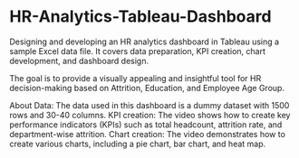 # HR-Analytics-Tableau-Dashboard

Designing and developing an HR analytics dashboard in Tableau using a sample Excel data file. It covers data preparation, KPI creation, chart development, and dashboard design. 

The goal is to provide a visually appealing and insightful tool for HR decision-making based on Attrition, Education, and Employee Age Group.

About Data: The data used in this dashboard is a dummy dataset with 1500 rows and 30-40 columns.
KPI creation: The video shows how to create key performance indicators (KPIs) such as total headcount, attrition rate, and department-wise attrition.
Chart creation: The video demonstrates how to create various charts, including a pie chart, bar chart, and heat map.
